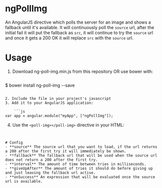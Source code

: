 # ngPollImg
An AngularJS directive which polls the server for an image and shows a fallback until it's available.
It will continuously poll the `source` url, after the initial fail it will put the fallback as `src`, it will continue to try the `source` url and once it gets a 200 OK it will replace `src` with the `source` url.

# Usage
1. Download ng-poll-img.min.js from this repository OR use bower with:

    ```sh
$ bower install ng-poll-img --save
```

2. Include the file in your project's javascript
3. Add it to your AngularJS application:

    ```js
var app = angular.module("myApp", ["ngPollImg"]);
```

4. Use the `<poll-img></poll-img>` directive in your HTML:

    ```html
<poll-img source="http://example.com/2Fd1aZs.jpg" class="img-responsive" fallback="http://placehold.it/1216x400" on-success="success()"></poll-img>
```

# Config
- **source** The source url that you want to load, if the url returns a 200 after the first try it will immediately be shown.
- **fallback** The fallback url that will be used when the source url does not return a 200 after the first try.
- **interval** The amount of time between tries in milliseconds.
- **giveUpAfter** The amount of tries it should do before giving up and just leaving the fallback url active.
- **onSuccess** An expression that will be evaluated once the source url is available.
